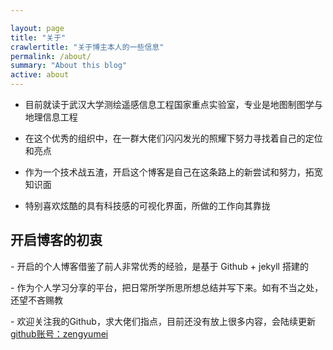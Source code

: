 ```yaml
---

layout: page
title: "关于"
crawlertitle: "关于博主本人的一些信息"
permalink: /about/
summary: "About this blog"
active: about
---
```


- 目前就读于武汉大学测绘遥感信息工程国家重点实验室，专业是地图制图学与地理信息工程

- 在这个优秀的组织中，在一群大佬们闪闪发光的照耀下努力寻找着自己的定位和亮点

- 作为一个技术战五渣，开启这个博客是自己在这条路上的新尝试和努力，拓宽知识面

- 特别喜欢炫酷的具有科技感的可视化界面，所做的工作向其靠拢

<h2> 开启博客的初衷 </h2>

<p>
- 开启的个人博客借鉴了前人非常优秀的经验，是基于 Github + jekyll 搭建的
<p>
- 作为个人学习分享的平台，把日常所学所思所想总结并写下来。如有不当之处，还望不吝赐教
<p>
- 欢迎关注我的Github，求大佬们指点，目前还没有放上很多内容，会陆续更新
<a target="_blank" href="https://github.com/zengyumei"> github账号：zengyumei </a>


